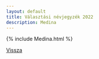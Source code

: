 ```yaml
---
layout: default
title: Választási névjegyzék 2022
description: Medina
---
```


{% include Medina.html %}

[Vissza](./)